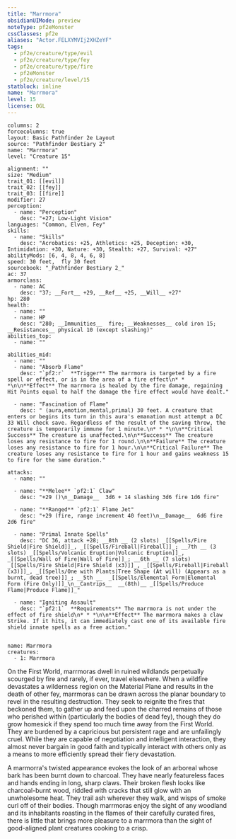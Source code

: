 ```yaml
---
title: "Marrmora"
obsidianUIMode: preview
noteType: pf2eMonster
cssClasses: pf2e
aliases: "Actor.FELXYMVIj2XHZeYF" 
tags:
  - pf2e/creature/type/evil
  - pf2e/creature/type/fey
  - pf2e/creature/type/fire
  - pf2eMonster
  - pf2e/creature/level/15
statblock: inline
name: "Marrmora"
level: 15
license: OGL
---
```


```statblock
columns: 2
forcecolumns: true
layout: Basic Pathfinder 2e Layout
source: "Pathfinder Bestiary 2"
name: "Marrmora"
level: "Creature 15"

alignment: ""
size: "Medium"
trait_01: [[evil]]
trait_02: [[fey]]
trait_03: [[fire]]
modifier: 27
perception:
  - name: "Perception"
    desc: "+27; Low-Light Vision"
languages: "Common, Elven, Fey"
skills:
  - name: "Skills"
    desc: "Acrobatics: +25, Athletics: +25, Deception: +30, Intimidation: +30, Nature: +30, Stealth: +27, Survival: +27"
abilityMods: [6, 4, 8, 4, 6, 8]
speed: 30 feet,  fly 30 feet
sourcebook: "_Pathfinder Bestiary 2_"
ac: 37
armorclass:
  - name: AC
    desc: "37; __Fort__ +29, __Ref__ +25, __Will__ +27"
hp: 280
health:
  - name: ""
  - name: HP
    desc: "280; __Immunities__  fire; __Weaknesses__ cold iron 15; __Resistances__ physical 10 (except slashing)"
abilities_top:
  - name: ""

abilities_mid:
  - name: ""
  - name: "Absorb Flame"
    desc: "`pf2:r`  **Trigger** The marrmora is targeted by a fire spell or effect, or is in the area of a fire effect\n* * *\n\n**Effect** The marrmora is healed by the fire damage, regaining Hit Points equal to half the damage the fire effect would have dealt."

  - name: "Fascination of Flame"
    desc: " (aura,emotion,mental,primal) 30 feet. A creature that enters or begins its turn in this aura's emanation must attempt a DC 33 Will check save. Regardless of the result of the saving throw, the creature is temporarily immune for 1 minute.\n* * *\n\n**Critical Success** The creature is unaffected.\n\n**Success** The creature loses any resistance to fire for 1 round.\n\n**Failure** The creature loses any resistance to fire for 1 hour.\n\n**Critical Failure** The creature loses any resistance to fire for 1 hour and gains weakness 15 to fire for the same duration."

attacks:
  - name: ""

  - name: "**Melee** `pf2:1` Claw"
    desc: "+29 ()\n__Damage__  3d6 + 14 slashing 3d6 fire 1d6 fire"

  - name: "**Ranged** `pf2:1` Flame Jet"
    desc: "+29 (fire, range increment 40 feet)\n__Damage__  6d6 fire 2d6 fire"

  - name: "Primal Innate Spells"
    desc: "DC 36, attack +28; __8th __ (2 slots) _[[Spells/Fire Shield|Fire Shield]]_, _[[Spells/Fireball|Fireball]]_; __7th __ (3 slots) _[[Spells/Volcanic Eruption|Volcanic Eruption]]_, _[[Spells/Wall of Fire|Wall of Fire]]_; __6th __ (7 slots) _[[Spells/Fire Shield|Fire Shield (x3)]]_, _[[Spells/Fireball|Fireball (x3)]]_, _[[Spells/One with Plants|Tree Shape (At will) (Appears as a burnt, dead tree)]]_; __5th __  _[[Spells/Elemental Form|Elemental Form (Fire Only)]]_\n__Cantrips__  __(8th)__ _[[Spells/Produce Flame|Produce Flame]]_"

  - name: "Igniting Assault"
    desc: "`pf2:1`  **Requirements** The marrmora is not under the effect of fire shield\n* * *\n\n**Effect** The marrmora makes a claw Strike. If it hits, it can immediately cast one of its available fire shield innate spells as a free action."
 
```

```encounter-table
name: Marrmora
creatures:
  - 1: Marrmora
```



On the First World, marrmoras dwell in ruined wildlands perpetually scourged by fire and rarely, if ever, travel elsewhere. When a wildfire devastates a wilderness region on the Material Plane and results in the death of other fey, marrmoras can be drawn across the planar boundary to revel in the resulting destruction. They seek to reignite the fires that beckoned them, to gather up and feed upon the charred remains of those who perished within (particularly the bodies of dead fey), though they do grow homesick if they spend too much time away from the First World. They are burdened by a capricious but persistent rage and are unfailingly cruel. While they are capable of negotiation and intelligent interaction, they almost never bargain in good faith and typically interact with others only as a means to more efficiently spread their fiery devastation.

A marmorra's twisted appearance evokes the look of an arboreal whose bark has been burnt down to charcoal. They have nearly featureless faces and hands ending in long, sharp claws. Their broken flesh looks like charcoal-burnt wood, riddled with cracks that still glow with an unwholesome heat. They trail ash wherever they walk, and wisps of smoke curl off of their bodies. Though marrmoras enjoy the sight of any woodland and its inhabitants roasting in the flames of their carefully curated fires, there is little that brings more pleasure to a marrmora than the sight of good-aligned plant creatures cooking to a crisp.
